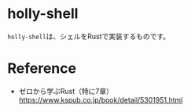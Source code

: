 # holly-shell

`holly-shell`は、シェルをRustで実装するものです。

# Reference

* ゼロから学ぶRust（特に7章）  
https://www.kspub.co.jp/book/detail/5301951.html